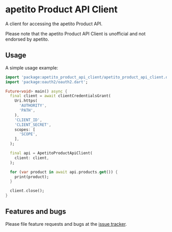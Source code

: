 # apetito Product API Client

A client for accessing the apetito Product API.

Please note that the apetito Product API Client is unofficial and not endorsed by apetito.

## Usage

A simple usage example:

```dart
import 'package:apetito_product_api_client/apetito_product_api_client.dart';
import 'package:oauth2/oauth2.dart';

Future<void> main() async {
  final client = await clientCredentialsGrant(
    Uri.https(
      'AUTHORITY',
      'PATH',
    ),
    'CLIENT_ID',
    'CLIENT_SECRET',
    scopes: [
      'SCOPE',
    ],
  );

  final api = ApetitoProductApiClient(
    client: client,
  );

  for (var product in await api.products.get()) {
    print(product);
  }

  client.close();
}
```

## Features and bugs

Please file feature requests and bugs at the [issue tracker][tracker].

[tracker]: https://github.com/tnc1997/dart-apetito-product-api-client/issues

